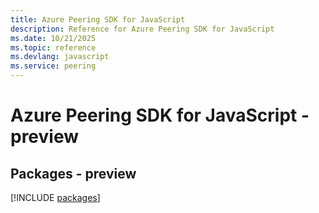 ```yaml
---
title: Azure Peering SDK for JavaScript
description: Reference for Azure Peering SDK for JavaScript
ms.date: 10/21/2025
ms.topic: reference
ms.devlang: javascript
ms.service: peering
---
```

# Azure Peering SDK for JavaScript - preview
## Packages - preview
[!INCLUDE [packages](peering-index.md)]